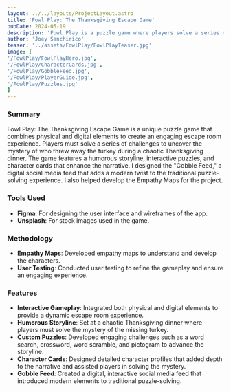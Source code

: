 ```yaml
--- 
layout: ../../layouts/ProjectLayout.astro
title: 'Fowl Play: The Thanksgiving Escape Game'
pubDate: 2024-05-19
description: 'Fowl Play is a puzzle game where players solve a series of challenges to discover who threw away the turkey.'
author: 'Joey Sanchirico'
teaser: '../assets/FowlPlay/FowlPlayTeaser.jpg'
image: [
'/FowlPlay/FowlPlayHero.jpg',
'/FowlPlay/CharacterCards.jpg',
'/FowlPlay/GobbleFeed.jpg',
'/FowlPlay/PlayerGuide.jpg',
'/FowlPlay/Puzzles.jpg'
]
---
```


### Summary
<div class="summary">Fowl Play: The Thanksgiving Escape Game is a unique puzzle game that combines physical and digital elements to create an engaging escape room experience. Players must solve a series of challenges to uncover the mystery of who threw away the turkey during a chaotic Thanksgiving dinner. The game features a humorous storyline, interactive puzzles, and character cards that enhance the narrative. I designed the "Gobble Feed," a digital social media feed that adds a modern twist to the traditional puzzle-solving experience. I also helped develop the Empathy Maps for the project.
</div>

### Tools Used
- **Figma**: For designing the user interface and wireframes of the app.
- **Unsplash**: For stock images used in the game.

### Methodology
- **Empathy Maps**: Developed empathy maps to understand and develop the characters.
- **User Testing**: Conducted user testing to refine the gameplay and ensure an engaging experience.

### Features
- **Interactive Gameplay**: Integrated both physical and digital elements to provide a dynamic escape room experience.
- **Humorous Storyline**: Set at a chaotic Thanksgiving dinner where players must solve the mystery of the missing turkey.
- **Custom Puzzles**: Developed engaging challenges such as a word search, crossword, word scramble, and pictogram to advance the storyline.
- **Character Cards**: Designed detailed character profiles that added depth to the narrative and assisted players in solving the mystery.
- **Gobble Feed**: Created a digital, interactive social media feed that introduced modern elements to traditional puzzle-solving.
